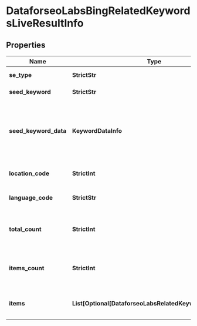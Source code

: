 # DataforseoLabsBingRelatedKeywordsLiveResultInfo


## Properties

| Name | Type | Description | Notes |
|------------ | ------------- | ------------- | -------------|
**se_type** | **StrictStr** | search engine type |[optional]|
**seed_keyword** | **StrictStr** | keyword in a POST array |[optional]|
**seed_keyword_data** | **KeywordDataInfo** | keyword data for the seed keyword<br>fields in the array are identical to that of keyword_data |[optional]|
**location_code** | **StrictInt** | location code in a POST array |[optional]|
**language_code** | **StrictStr** | language code in a POST array |[optional]|
**total_count** | **StrictInt** | total amount of results in our database relevant to your request |[optional]|
**items_count** | **StrictInt** | the number of results returned in the items array |[optional]|
**items** | **List[Optional[DataforseoLabsRelatedKeywordsLiveItem]]** | contains keywords and related data |[optional]|